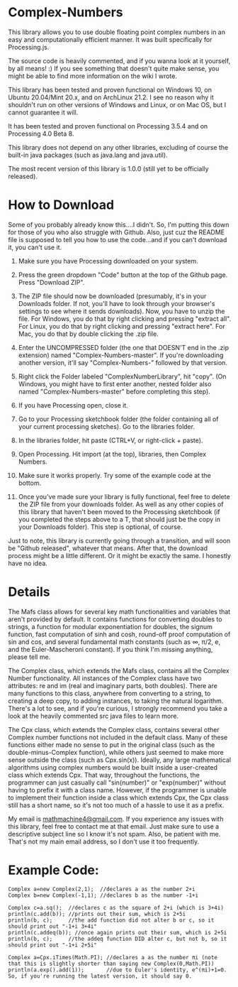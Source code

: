 # Complex-Numbers
This library allows you to use double floating point complex numbers in an easy and computationally efficient manner.
It was built specifically for Processing.js.

The source code is heavily commented, and if you wanna look at it yourself, by all means! :)
If you see something that doesn't quite make sense, you might be able to find more information on the wiki I wrote.

This library has been tested and proven functional on Windows 10, on Ubuntu 20.04/Mint 20.x, and on ArchLinux 21.2.  I see no reason why it shouldn't run on other versions of Windows and Linux, or on Mac OS, but I cannot guarantee it will.

It has been tested and proven functional on Processing 3.5.4 and on Processing 4.0 Beta 8.

This library does not depend on any other libraries, excluding of course the built-in java packages (such as java.lang and java.util).

The most recent version of this library is 1.0.0 (still yet to be officially released).

# How to Download
Some of you probably already know this....I didn't.  So, I'm putting this down for those of you who also struggle with Github.  Also, just cuz the README file is supposed to tell you how to use the code...and if you can't download it, you can't use it.

1. Make sure you have Processing downloaded on your system.
2. Press the green dropdown "Code" button at the top of the Github page.  Press "Download ZIP".
3. The ZIP file should now be downloaded (presumably, it's in your Downloads folder.  If not, you'll have to look through your browser's settings to see where it sends downloads).  Now, you have to unzip the file.  For Windows, you do that by right clicking and pressing "extract all".  For Linux, you do that by right clicking and pressing "extract here".  For Mac, you do that by double clicking the .zip file.
4. Enter the UNCOMPRESSED folder (the one that DOESN'T end in the .zip extension) named "Complex-Numbers-master".  If you're downloading another version, it'll say "Complex-Numbers-" followed by that version.
5. Right click the Folder labeled "ComplexNumberLibrary", hit "copy".  (On Windows, you might have to first enter another, nested folder also named "Complex-Numbers-master" before completing this step).
6. If you have Processing open, close it.
7. Go to your Processing sketchbook folder (the folder containing all of your current processing sketches).  Go to the libraries folder.
8. In the libraries folder, hit paste (CTRL+V, or right-click + paste).
9. Open Processing.  Hit import (at the top), libraries, then Complex Numbers.
10. Make sure it works properly.  Try some of the example code at the bottom.

11. Once you've made sure your library is fully functional, feel free to delete the ZIP file from your downloads folder.  As well as any other copies of this library that haven't been moved to the Processing sketchbook (if you completed the steps above to a T, that should just be the copy in your Downloads folder).  This step is optional, of course.

Just to note, this library is currently going through a transition, and will soon be "Github released", whatever that means.  After that, the download process might be a little different.  Or it might be exactly the same.  I honestly have no idea.

# Details

The Mafs class allows for several key math functionalities and variables that aren't provided by default.  It contains functions for converting doubles to strings, a function
for modular exponentiation for doubles, the signum function, fast computation of sinh and cosh, round-off proof computation of sin and cos, and several fundamental math constants (such as ∞, π/2, e, and the Euler-Mascheroni constant).  If you think I'm missing anything, please tell me.

The Complex class, which extends the Mafs class, contains all the Complex Number functionality.  All instances of the Complex class have two attributes: re and im (real and imaginary
parts, both doubles).  There are many functions to this class, anywhere from converting to a string, to creating a deep copy, to adding instances, to taking the natural logarithm.
There's a lot to see, and if you're curious, I strongly recommend you take a look at the heavily commented src java files to learn more.

The Cpx class, which extends the Complex class, contains several other Complex number functions not included in the default class.  Many of these functions either made no sense to
put in the original class (such as the double-minus-Complex function), while others just seemed to make more sense outside the class (such as Cpx.sin(x)).  Ideally, any large
mathematical algorithms using complex numbers would be built inside a user-created class which extends Cpx.  That way, throughout the functions, the programmer can just casually
call "sin(number)" or "exp(number)" without having to prefix it with a class name.  However, if the programmer is unable to implement their function inside a class which extends
Cpx, the Cpx class still has a short name, so it's not too much of a hassle to use it as a prefix.


My email is mathmachine4@gmail.com.  If you experience any issues with this library, feel free to contact me at that email.  Just make sure to use a descriptive subject line so I know it's not spam.  Also, be patient with me.  That's not my main email address, so I don't use it too frequently.


# Example Code:

```
Complex a=new Complex(2,1);  //declares a as the number 2+i
Complex b=new Complex(-1,1); //declares b as the number -1+i

Complex c=a.sq();  //declares c as the square of 2+i (which is 3+4i)
println(c.add(b)); //prints out their sum, which is 2+5i
println(b, c);     //the add function did not alter b or c, so it should print out "-1+i 3+4i"
println(c.addeq(b)); //once again prints out their sum, which is 2+5i
println(b, c);     //the addeq function DID alter c, but not b, so it should print out "-1+i 2+5i"
```

```
Complex a=Cpx.iTimes(Math.PI); //declares a as the number πi (note that this is slightly shorter than saying new Complex(0,Math.PI))
println(a.exp().add(1));       //due to Euler's identity, e^(πi)+1=0.  So, if you're running the latest version, it should say 0.
```
